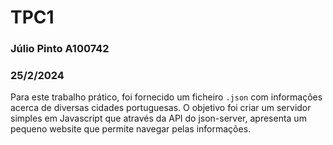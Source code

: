 # TPC1 

### Júlio Pinto A100742

### 25/2/2024

Para este trabalho prático, foi fornecido um ficheiro `.json` com informações acerca de diversas cidades portuguesas. O objetivo foi criar um servidor simples em Javascript que através da API do json-server, apresenta um pequeno website que permite navegar pelas informações.